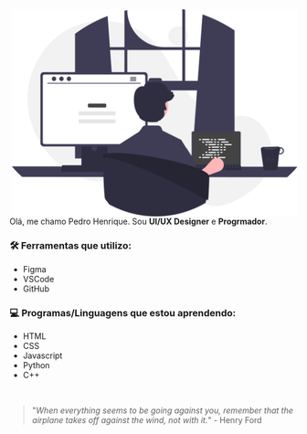 <p align="center">
    <img src="home.svg" min-width="500px" max-width="500px" width="500px" align="right" src="https://github.com/Pedro-Henrique05/Pedro-Henrique05/blob/main/home.svg">

Olá, me chamo Pedro Henrique. Sou <b>UI/UX Designer</b> e <b>Progrmador</b>.
<br>

### 🛠 Ferramentas que utilizo:
- Figma
- VSCode
- GitHub

### 💻 Programas/Linguagens que estou aprendendo:
- HTML
- CSS
- Javascript
- Python
- C++

<br>

> "*When everything seems to be going against you, remember that the airplane takes off against the wind, not with it.*" - Henry Ford
